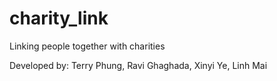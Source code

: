 # charity_link
Linking people together with charities

Developed by: Terry Phung, Ravi Ghaghada, Xinyi Ye, Linh Mai
